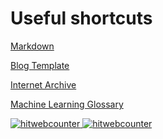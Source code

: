 # Useful shortcuts

[Markdown](https://guides.github.com/features/mastering-markdown/)

[Blog Template](https://github.com/fastai/fast_template)

[Internet Archive](https://archive.org/)

[Machine Learning Glossary](https://developers.google.com/machine-learning/glossary)
 
[//]: # (for more formatting examples: https://github.com/fastai/fast_template/blob/master/_posts/2020-01-14-welcome.md )



<!-- hitwebcounter Code START -->
<a href="https://www.hitwebcounter.com" target="_blank">
<img src="https://hitwebcounter.com/counter/counter.php?page=7195289&style=0003&nbdigits=5&type=ip&initCount=0" title="Free-Counter" Alt="hitwebcounter"   border="0" >
</a>                                    
              
<!-- hitwebcounter Code START -->
<a href="https://www.hitwebcounter.com" target="_blank">
<img src="https://hitwebcounter.com/counter/counter.php?page=7195291&style=0024&nbdigits=5&type=ip&initCount=0" title="Free-Counter" Alt="hitwebcounter"   border="0" >
</a>        
